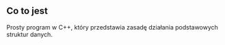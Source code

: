 ## Co to jest
Prosty program w C++, który przedstawia zasadę działania podstawowych struktur danych.
